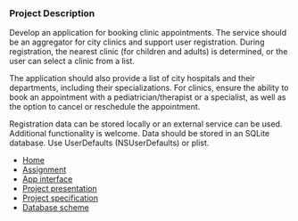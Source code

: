 ### Project Description

Develop an application for booking clinic appointments. The service should be an aggregator for city clinics and support user registration. During registration, the nearest clinic (for children and adults) is determined, or the user can select a clinic from a list. 

The application should also provide a list of city hospitals and their departments, including their specializations. For clinics, ensure the ability to book an appointment with a pediatrician/therapist or a specialist, as well as the option to cancel or reschedule the appointment. 

Registration data can be stored locally or an external service can be used. Additional functionality is welcome. Data should be stored in an SQLite database. Use UserDefaults (NSUserDefaults) or plist.

<link rel="stylesheet" href="/docs/assets/css/style.scss">
<div class="sidebar">
    <ul>
        <li><a href="https://fpmi-tp2024.github.io/tpmp-gpd-lab10-hryakopluxi/index.html">Home</a></li>
        <li><a href="https://fpmi-tp2024.github.io/tpmp-gpd-lab10-hryakopluxi/assignment.html">Assignment</a></li>
        <li><a href="https://fpmi-tp2024.github.io/tpmp-gpd-lab10-hryakopluxi/interface.html">App interface</a></li>
        <li><a href="https://fpmi-tp2024.github.io/tpmp-gpd-lab10-hryakopluxi/presentation.html">Project presentation</a></li>
        <li><a href="https://fpmi-tp2024.github.io/tpmp-gpd-lab10-hryakopluxi/specification.html">Project specification</a></li>
        <li><a href="https://fpmi-tp2024.github.io/tpmp-gpd-lab10-hryakopluxi/database.html">Database scheme</a></li>
    </ul>
</div>

